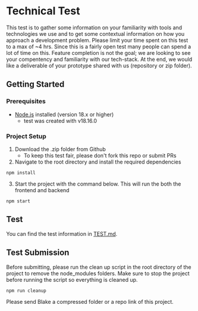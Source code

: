 # Technical Test

This test is to gather some information on your familiarity with tools and technologies we use and to get some contextual information on how you approach a development problem. Please limit your time spent on this test to a max of ~4 hrs. Since this is a fairly open test many people can spend a lot of time on this. Feature completion is not the goal; we are looking to see your compentency and familiarity with our tech-stack. At the end, we would like a deliverable of your prototype shared with us (repository or zip folder).

## Getting Started

### Prerequisites

- [Node.js](https://nodejs.org/en/download/package-manager) installed (version 18.x or higher)
  - test was created with v18.16.0

### Project Setup

1. Download the .zip folder from Github
    - To keep this test fair, please don't fork this repo or submit PRs
2. Navigate to the root directory and install the required dependencies
``` 
npm install 
```
3. Start the project with the command below. This will run the both the frontend and backend
```
npm start
```

## Test
You can find the test information in [TEST.md](./TEST.md).

## Test Submission

Before submitting, please run the clean up script in the root directory of the project to remove the node_modules folders. Make sure to stop the project before running the script so everything is cleaned up. 

```
npm run cleanup
```

Please send Blake a compressed folder or a repo link of this project.